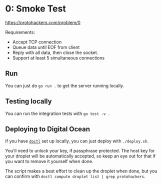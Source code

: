 # 0: Smoke Test

https://protohackers.com/problem/0

Requirements:

* Accept TCP connection
* Queue data until EOF from client
* Reply with all data, then close the socket.
* Support at least 5 simultaneous connections

## Run
You can just do `go run .` to get the server running locally.

## Testing locally
You can run the integration tests with `go test -v .`

## Deploying to Digital Ocean
If you have [`doctl`](https://docs.digitalocean.com/reference/doctl/) set up locally,
you can just deploy with `./deploy.sh`.

You'll need to unlock your key, if passphrase protected.
The host key for your droplet will be automatically accepted,
so keep an eye out for that if you want to remove it yourself when done.

The script makes a best effort to clean up the droplet when done,
but you can confirm with `doctl compute droplet list | grep protohackers`.
